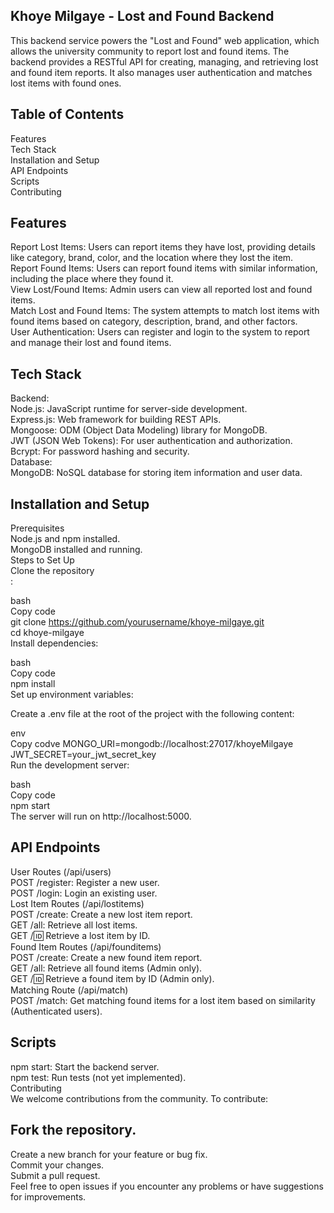 ## Khoye Milgaye - Lost and Found Backend
This backend service powers the "Lost and Found" web application, which allows the university community to report lost and found items. The backend provides a RESTful API for creating, managing, and retrieving lost and found item reports. It also manages user authentication and matches lost items with found ones.

## Table of Contents
Features<br />
Tech Stack<br />
Installation and Setup<br />
API Endpoints<br />
Scripts<br />
Contributing<br />


## Features
Report Lost Items: Users can report items they have lost, providing details like category, brand, color, and the location where they lost the item.<br />
Report Found Items: Users can report found items with similar information, including the place where they found it.<br />
View Lost/Found Items: Admin users can view all reported lost and found items.<br />
Match Lost and Found Items: The system attempts to match lost items with found items based on category, description, brand, and other factors.<br />
User Authentication: Users can register and login to the system to report and manage their lost and found items.<br />
## Tech Stack<br />
Backend:<br />
Node.js: JavaScript runtime for server-side development.<br />
Express.js: Web framework for building REST APIs.<br />
Mongoose: ODM (Object Data Modeling) library for MongoDB.<br />
JWT (JSON Web Tokens): For user authentication and authorization.<br />
Bcrypt: For password hashing and security.<br />
Database:<br />
MongoDB: NoSQL database for storing item information and user data.<br />
## Installation and Setup<br />
Prerequisites<br />
Node.js and npm installed.<br />
MongoDB installed and running.<br />
Steps to Set Up<br />
Clone the repository<br />:

bash<br />
Copy code<br />
git clone https://github.com/yourusername/khoye-milgaye.git<br />
cd khoye-milgaye<br />
Install dependencies:<br />

bash<br />
Copy code<br />
npm install<br />
Set up environment variables:<br />

Create a .env file at the root of the project with the following content:<br />

env<br />
Copy codve
MONGO_URI=mongodb://localhost:27017/khoyeMilgaye<br />
JWT_SECRET=your_jwt_secret_key<br />
Run the development server:<br />

bash<br />
Copy code<br />
npm start<br />
The server will run on http://localhost:5000.<br />



## API Endpoints<br />
User Routes (/api/users)<br />
POST /register: Register a new user.<br />
POST /login: Login an existing user.<br />
Lost Item Routes (/api/lostitems)<br />
POST /create: Create a new lost item report.<br />
GET /all: Retrieve all lost items.<br />
GET /:id: Retrieve a lost item by ID.<br />
Found Item Routes (/api/founditems)<br />
POST /create: Create a new found item report.<br />
GET /all: Retrieve all found items (Admin only).<br />
GET /:id: Retrieve a found item by ID (Admin only).<br />
Matching Route (/api/match)<br />
POST /match: Get matching found items for a lost item based on similarity (Authenticated users).<br />
## Scripts<br />
npm start: Start the backend server.<br />
npm test: Run tests (not yet implemented).<br />
Contributing<br />
We welcome contributions from the community. To contribute:<br />

## Fork the repository.<br />
Create a new branch for your feature or bug fix.<br />
Commit your changes.<br />
Submit a pull request.<br />
Feel free to open issues if you encounter any problems or have suggestions for improvements.<br />

